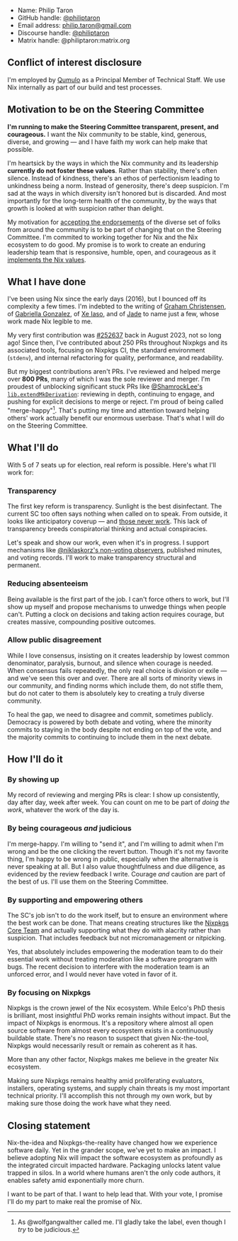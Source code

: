 - Name: Philip Taron
- GitHub handle: [@philiptaron](https://github.com/philiptaron)
- Email address: [philip.taron@gmail.com](mailto:philip.taron@gmail.com)
- Discourse handle: [@philiptaron](https://discourse.nixos.org/u/philiptaron)
- Matrix handle: @philiptaron:matrix.org

## Conflict of interest disclosure

I'm employed by [Qumulo](https://www.qumulo.com) as a Principal Member of Technical Staff. We use Nix internally as part of our build and test processes.

## Motivation to be on the Steering Committee

**I'm running to make the Steering Committee transparent, present, and courageous.** I want the Nix community to be stable, kind, generous, diverse, and growing — and I have faith my work can help make that possible.

I'm heartsick by the ways in which the Nix community and its leadership **currently do not foster these values**. Rather than stability, there's often silence. Instead of kindness, there's an ethos of perfectionism leading to unkindness being a norm. Instead of generosity, there's deep suspicion. I'm sad at the ways in which diversity isn't honored but is discarded. And most importantly for the long-term health of the community, by the ways that growth is looked at with suspicion rather than delight.

My motivation for [accepting the endorsements](https://github.com/NixOS/SC-election-2025/pull/238) of the diverse set of folks from around the community is to be part of changing that on the Steering Committee. I'm commited to working together for Nix and the Nix ecosystem to do good. My promise is to work to create an enduring leadership team that is responsive, humble, open, and courageous as it [implements the Nix values](https://nixos.org/values/).

## What I have done

I've been using Nix since the early days (2016), but I bounced off its complexity a few times. I'm indebted to the writing of [Graham Christensen](https://grahamc.com/blog/erase-your-darlings/), of [Gabriella Gonzalez](https://www.haskellforall.com/2022/08/stop-calling-everything-nix.html), of [Xe Iaso](https://xeiaso.net/blog/nix-flakes-2-2022-02-27/), and of [Jade](https://jade.fyi/blog/building-nix-derivations-manually/) to name just a few, whose work made Nix legible to me.

My very first contribution was [#252637](https://github.com/NixOS/nixpkgs/pull/252637) back in August 2023, not so long ago! Since then, I've contributed about 250 PRs throughout Nixpkgs and its associated tools, focusing on Nixpkgs CI, the standard environment (`stdenv`), and internal refactoring for quality, performance, and readability.

But my biggest contributions aren't PRs. I've reviewed and helped merge over **800 PRs**, many of which I was the sole reviewer and merger. I'm proudest of unblocking significant stuck PRs like [@ShamrockLee's `lib.extendMkDerivation`](https://github.com/NixOS/nixpkgs/pull/234651): reviewing in depth, continuing to engage, and pushing for explicit decisions to merge or reject. I'm proud of being called "merge-happy"[^1]. That's putting my time and attention toward helping others' work actually benefit our enormous userbase. That's what I will do on the Steering Committee.

[^1]: As @wolfgangwalther called me. I'll gladly take the label, even though I _try_ to be judicious.

## What I'll do

With 5 of 7 seats up for election, real reform is possible. Here's what I'll work for:

### Transparency

The first key reform is transparency. Sunlight is the best disinfectant. 
The current SC too often says nothing when called on to speak. From outside, it looks like anticipatory coverup — and [those never work](https://kajsotala.substack.com/p/how-anticipatory-cover-ups-go-wrong). This lack of transparency breeds conspiratorial thinking and actual conspiracies.

Let's speak and show our work, even when it's in progress. I support mechanisms like [@niklaskorz's non-voting observers](https://github.com/NixOS/SC-election-2025/blob/main/candidates/niklaskorz.md), published minutes, and voting records. I'll work to make transparency structural and permanent.

### Reducing absenteeism

Being available is the first part of the job. I can't force others to work, but I'll show up myself and propose mechanisms to unwedge things when people can't. Putting a clock on decisions and taking action requires courage, but creates massive, compounding positive outcomes.

### Allow public disagreement

While I love consensus, insisting on it creates leadership by lowest common denominator, paralysis, burnout, and silence when courage is needed. When consensus fails repeatedly, the only real choice is division or exile — and we've seen this over and over. There are all sorts of minority views in our community, and finding norms which include them, do not stifle them, but do not cater to them is absolutely key to creating a truly diverse community.

To heal the gap, we need to disagree and commit, sometimes publicly. Democracy is powered by both debate and voting, where the minority commits to staying in the body despite not ending on top of the vote, and the majority commits to continuing to include them in the next debate.

## How I'll do it

### By showing up

My record of reviewing and merging PRs is clear: I show up consistently, day after day, week after week. You can count on me to be part of _doing the work_, whatever the work of the day is.

### By being courageous _and_ judicious

I'm merge-happy. I'm willing to "send it", and I'm willing to admit when I'm wrong and be the one clicking the revert button. Though it's not my favorite thing, I'm happy to be wrong in public, especially when the alternative is never speaking at all. But I also value thoughtfulness and due diligence, as evidenced by the review feedback I write. Courage _and_ caution are part of the best of us. I'll use them on the Steering Committee.

### By supporting and empowering others

The SC's job isn't to do the work itself, but to ensure an environment where the best work can be done. That means creating structures like the [Nixpkgs Core Team](https://discourse.nixos.org/t/establishing-the-nixpkgs-core-team/69743) and actually supporting what they do with alacrity rather than suspicion. That includes feedback but not micromanagement or nitpicking.

Yes, that absolutely includes empowering the moderation team to do their essential work without treating moderation like a software program with bugs. The recent decision to interfere with the moderation team is an unforced error, and I would never have voted in favor of it.

### By focusing on Nixpkgs

Nixpkgs is the crown jewel of the Nix ecosystem. While Eelco's PhD thesis is brilliant, most insightful PhD works remain insights without impact. But the impact of Nixpkgs is enormous. It's a repository where almost all open source software from almost every ecosystem exists in a continuously buildable state. There's no reason to suspect that given Nix-the-tool, Nixpkgs would necessarily result or remain as coherent as it has.

More than any other factor, Nixpkgs makes me believe in the greater Nix ecosystem.

Making sure Nixpkgs remains healthy amid proliferating evaluators, installers, operating systems, and supply chain threats is my most important technical priority. I'll accomplish this not through my own work, but by making sure those doing the work have what they need.

## Closing statement

Nix-the-idea and Nixpkgs-the-reality have changed how we experience software daily. Yet in the grander scope, we've yet to make an impact. I believe adopting Nix will impact the software ecosystem as profoundly as the integrated circuit impacted hardware. Packaging unlocks latent value trapped in silos. In a world where humans aren't the only code authors, it enables safety amid exponentially more churn.

I want to be part of that. I want to help lead that. With your vote, I promise I'll do my part to make real the promise of Nix.
